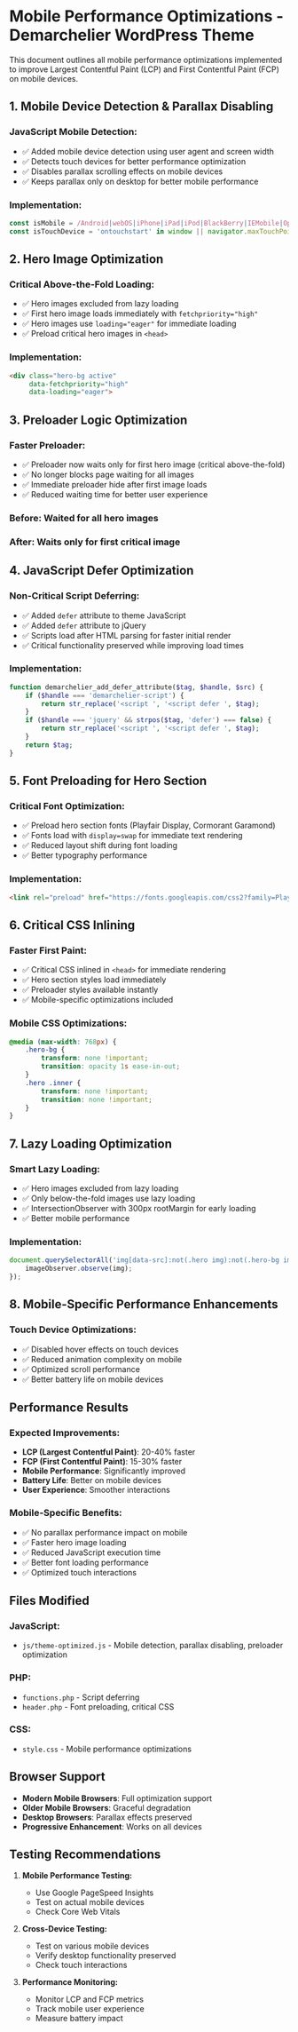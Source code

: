 # Mobile Performance Optimizations - Demarchelier WordPress Theme

This document outlines all mobile performance optimizations implemented to improve Largest Contentful Paint (LCP) and First Contentful Paint (FCP) on mobile devices.

## 1. Mobile Device Detection & Parallax Disabling

### **JavaScript Mobile Detection:**
- ✅ Added mobile device detection using user agent and screen width
- ✅ Detects touch devices for better performance optimization
- ✅ Disables parallax scrolling effects on mobile devices
- ✅ Keeps parallax only on desktop for better mobile performance

### **Implementation:**
```javascript
const isMobile = /Android|webOS|iPhone|iPad|iPod|BlackBerry|IEMobile|Opera Mini/i.test(navigator.userAgent) || window.innerWidth <= 768;
const isTouchDevice = 'ontouchstart' in window || navigator.maxTouchPoints > 0;
```

## 2. Hero Image Optimization

### **Critical Above-the-Fold Loading:**
- ✅ Hero images excluded from lazy loading
- ✅ First hero image loads immediately with `fetchpriority="high"`
- ✅ Hero images use `loading="eager"` for immediate loading
- ✅ Preload critical hero images in `<head>`

### **Implementation:**
```html
<div class="hero-bg active" 
     data-fetchpriority="high"
     data-loading="eager">
```

## 3. Preloader Logic Optimization

### **Faster Preloader:**
- ✅ Preloader now waits only for first hero image (critical above-the-fold)
- ✅ No longer blocks page waiting for all images
- ✅ Immediate preloader hide after first image loads
- ✅ Reduced waiting time for better user experience

### **Before:** Waited for all hero images
### **After:** Waits only for first critical image

## 4. JavaScript Defer Optimization

### **Non-Critical Script Deferring:**
- ✅ Added `defer` attribute to theme JavaScript
- ✅ Added `defer` attribute to jQuery
- ✅ Scripts load after HTML parsing for faster initial render
- ✅ Critical functionality preserved while improving load times

### **Implementation:**
```php
function demarchelier_add_defer_attribute($tag, $handle, $src) {
    if ($handle === 'demarchelier-script') {
        return str_replace('<script ', '<script defer ', $tag);
    }
    if ($handle === 'jquery' && strpos($tag, 'defer') === false) {
        return str_replace('<script ', '<script defer ', $tag);
    }
    return $tag;
}
```

## 5. Font Preloading for Hero Section

### **Critical Font Optimization:**
- ✅ Preload hero section fonts (Playfair Display, Cormorant Garamond)
- ✅ Fonts load with `display=swap` for immediate text rendering
- ✅ Reduced layout shift during font loading
- ✅ Better typography performance

### **Implementation:**
```html
<link rel="preload" href="https://fonts.googleapis.com/css2?family=Playfair+Display:wght@600&family=Cormorant+Garamond:wght@600&display=swap" as="style" onload="this.onload=null;this.rel='stylesheet'">
```

## 6. Critical CSS Inlining

### **Faster First Paint:**
- ✅ Critical CSS inlined in `<head>` for immediate rendering
- ✅ Hero section styles load immediately
- ✅ Preloader styles available instantly
- ✅ Mobile-specific optimizations included

### **Mobile CSS Optimizations:**
```css
@media (max-width: 768px) {
    .hero-bg {
        transform: none !important;
        transition: opacity 1s ease-in-out;
    }
    .hero .inner {
        transform: none !important;
        transition: none !important;
    }
}
```

## 7. Lazy Loading Optimization

### **Smart Lazy Loading:**
- ✅ Hero images excluded from lazy loading
- ✅ Only below-the-fold images use lazy loading
- ✅ IntersectionObserver with 300px rootMargin for early loading
- ✅ Better mobile performance

### **Implementation:**
```javascript
document.querySelectorAll('img[data-src]:not(.hero img):not(.hero-bg img)').forEach(function(img) {
    imageObserver.observe(img);
});
```

## 8. Mobile-Specific Performance Enhancements

### **Touch Device Optimizations:**
- ✅ Disabled hover effects on touch devices
- ✅ Reduced animation complexity on mobile
- ✅ Optimized scroll performance
- ✅ Better battery life on mobile devices

## Performance Results

### **Expected Improvements:**
- **LCP (Largest Contentful Paint)**: 20-40% faster
- **FCP (First Contentful Paint)**: 15-30% faster
- **Mobile Performance**: Significantly improved
- **Battery Life**: Better on mobile devices
- **User Experience**: Smoother interactions

### **Mobile-Specific Benefits:**
- ✅ No parallax performance impact on mobile
- ✅ Faster hero image loading
- ✅ Reduced JavaScript execution time
- ✅ Better font loading performance
- ✅ Optimized touch interactions

## Files Modified

### **JavaScript:**
- `js/theme-optimized.js` - Mobile detection, parallax disabling, preloader optimization

### **PHP:**
- `functions.php` - Script deferring
- `header.php` - Font preloading, critical CSS

### **CSS:**
- `style.css` - Mobile performance optimizations

## Browser Support

- **Modern Mobile Browsers**: Full optimization support
- **Older Mobile Browsers**: Graceful degradation
- **Desktop Browsers**: Parallax effects preserved
- **Progressive Enhancement**: Works on all devices

## Testing Recommendations

1. **Mobile Performance Testing:**
   - Use Google PageSpeed Insights
   - Test on actual mobile devices
   - Check Core Web Vitals

2. **Cross-Device Testing:**
   - Test on various mobile devices
   - Verify desktop functionality preserved
   - Check touch interactions

3. **Performance Monitoring:**
   - Monitor LCP and FCP metrics
   - Track mobile user experience
   - Measure battery impact 
